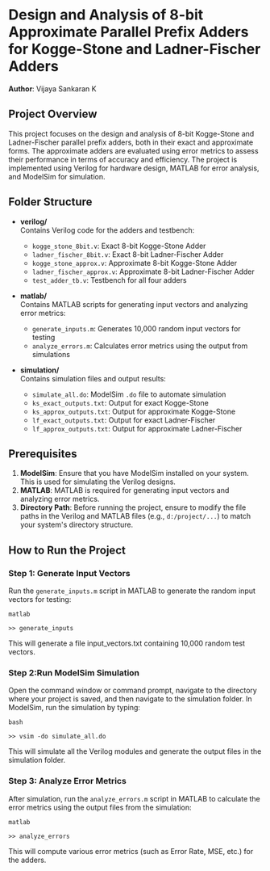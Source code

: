 # Design and Analysis of 8-bit Approximate Parallel Prefix Adders for Kogge-Stone and Ladner-Fischer Adders

**Author**: Vijaya Sankaran K

## Project Overview
This project focuses on the design and analysis of 8-bit Kogge-Stone and Ladner-Fischer parallel prefix adders, both in their exact and approximate forms. The approximate adders are evaluated using error metrics to assess their performance in terms of accuracy and efficiency. The project is implemented using Verilog for hardware design, MATLAB for error analysis, and ModelSim for simulation.

## Folder Structure

- **verilog/**  
  Contains Verilog code for the adders and testbench:
  - `kogge_stone_8bit.v`: Exact 8-bit Kogge-Stone Adder  
  - `ladner_fischer_8bit.v`: Exact 8-bit Ladner-Fischer Adder  
  - `kogge_stone_approx.v`: Approximate 8-bit Kogge-Stone Adder  
  - `ladner_fischer_approx.v`: Approximate 8-bit Ladner-Fischer Adder  
  - `test_adder_tb.v`: Testbench for all four adders  

- **matlab/**  
  Contains MATLAB scripts for generating input vectors and analyzing error metrics:
  - `generate_inputs.m`: Generates 10,000 random input vectors for testing  
  - `analyze_errors.m`: Calculates error metrics using the output from simulations  

- **simulation/**  
  Contains simulation files and output results:
  - `simulate_all.do`: ModelSim `.do` file to automate simulation  
  - `ks_exact_outputs.txt`: Output for exact Kogge-Stone  
  - `ks_approx_outputs.txt`: Output for approximate Kogge-Stone  
  - `lf_exact_outputs.txt`: Output for exact Ladner-Fischer  
  - `lf_approx_outputs.txt`: Output for approximate Ladner-Fischer  

## Prerequisites

1. **ModelSim**: Ensure that you have ModelSim installed on your system. This is used for simulating the Verilog designs.
2. **MATLAB**: MATLAB is required for generating input vectors and analyzing error metrics.
3. **Directory Path**: Before running the project, ensure to modify the file paths in the Verilog and MATLAB files (e.g., `d:/project/...`) to match your system's directory structure.

## How to Run the Project

### Step 1: Generate Input Vectors
Run the `generate_inputs.m` script in MATLAB to generate the random input vectors for testing:

```matlab```
```
>> generate_inputs
```
This will generate a file input_vectors.txt containing 10,000 random test vectors.
### Step 2:Run ModelSim Simulation
Open the command window or command prompt, navigate to the directory where your project is saved, and then navigate to the simulation folder. In ModelSim, run the simulation by typing:

```bash```
```
>> vsim -do simulate_all.do
```
This will simulate all the Verilog modules and generate the output files in the simulation folder.

### Step 3: Analyze Error Metrics
After simulation, run the `analyze_errors.m` script in MATLAB to calculate the error metrics using the output files from the simulation:

```matlab```
```
>> analyze_errors
```
This will compute various error metrics (such as Error Rate, MSE, etc.) for the adders.

